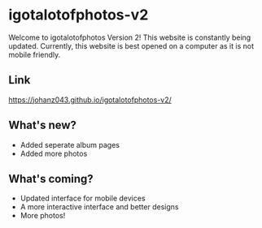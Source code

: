 # igotalotofphotos-v2
Welcome to igotalotofphotos Version 2! This website is constantly being updated.
Currently, this website is best opened on a computer as it is not mobile friendly.

## Link
https://johanz043.github.io/igotalotofphotos-v2/

## What's new?
- Added seperate album pages
- Added more photos

## What's coming?
- Updated interface for mobile devices
- A more interactive interface and better designs
- More photos!
